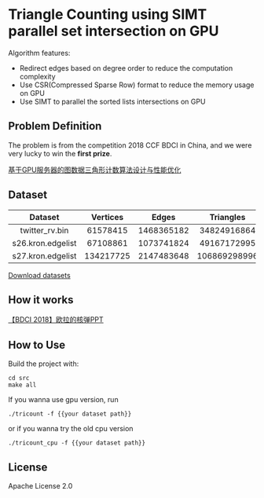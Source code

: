 # Triangle Counting using SIMT parallel set intersection on GPU
Algorithm features:
* Redirect edges based on degree order to reduce the computation complexity
* Use CSR(Compressed Sparse Row) format to reduce the memory usage on GPU
* Use SIMT to parallel the sorted lists intersections on GPU

## Problem Definition
The problem is from the competition 2018 CCF BDCI in China, and we were very lucky to win the **first prize**.

[基于GPU服务器的图数据三角形计数算法设计与性能优化](https://www.datafountain.cn/competitions/321/details/rule)

## Dataset

|      Dataset      | Vertices  |   Edges    |  Triangles   |
| :---------------: | :-------: | :--------: | :----------: |
|  twitter_rv.bin   | 61578415  | 1468365182 | 34824916864  |
| s26.kron.edgelist | 67108861  | 1073741824 | 49167172995  |
| s27.kron.edgelist | 134217725 | 2147483648 | 106869298996 |
[Download datasets](https://pan.baidu.com/s/1zCYCZPAw_jz346YMvWAGfw)

## How it works

[【BDCI 2018】欧拉的核弹PPT](https://drive.google.com/open?id=13FXcvfi1H63FvJwicCBlBTdkqvtAkKxE)

## How to Use
Build the project with:
```shell
cd src
make all
```
If you wanna use gpu version,  run
```
./tricount -f {{your dataset path}}
```
or if you wanna try the old cpu version
```
./tricount_cpu -f {{your dataset path}}
```

## License
Apache License 2.0
